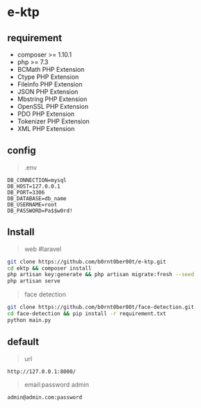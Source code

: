 # e-ktp

## requirement
- composer >= 1.10.1
- php >= 7.3
- BCMath PHP Extension
- Ctype PHP Extension
- Fileinfo PHP Extension
- JSON PHP Extension
- Mbstring PHP Extension
- OpenSSL PHP Extension
- PDO PHP Extension
- Tokenizer PHP Extension
- XML PHP Extension

## config
> .env
```
DB_CONNECTION=mysql
DB_HOST=127.0.0.1
DB_PORT=3306
DB_DATABASE=db_name
DB_USERNAME=root
DB_PASSWORD=Pa$$w0rd!
```

## Install
> web #laravel
```bash
git clone https://github.com/b0rnt0ber00t/e-ktp.git
cd ektp && composer install
php artisan key:generate && php artisan migrate:fresh --seed
php artisan serve
```

> face detection
```bash
git clone https://github.com/b0rnt0ber00t/face-detection.git
cd face-detection && pip install -r requirement.txt
python main.py
```

## default
>  url
```text
http://127.0.0.1:8000/
```
> email:password admin
```text
admin@admin.com:password
```
